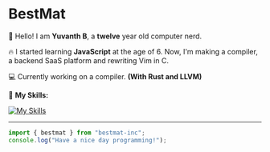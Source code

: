 # BestMat
👋 Hello! I am **Yuvanth B**, a **twelve** year old computer nerd.

🔥 I started learning **JavaScript** at the age of 6. Now, I'm making a compiler, a backend SaaS platform and rewriting Vim in C.

💻 Currently working on a compiler. **(With Rust and LLVM)**

📕 **My Skills:**

[![My Skills](https://skillicons.dev/icons?i=javascript,rust,c,go,zig,linux,arch,vim,nodejs,deno,react,ts,ocaml,docker,python,java,bun,tauri,electron,neovim&perline=7)](https://skillicons.dev)

---
```javascript
import { bestmat } from "bestmat-inc";
console.log("Have a nice day programming!");
```
